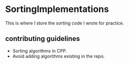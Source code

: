 # SortingImplementations
This is where I store the sorting code I wrote for practice.

## contributing guidelines 
- Sorting algorithms in CPP.
- Avoid adding algorithms existing in the repo.